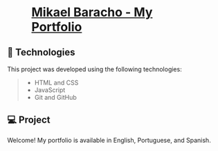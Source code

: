 <h1 style="display: block; text-decoration: underline; margin: 0.5em 2em;">Mikael Baracho - My Portfolio</h1>

## 🚀 Technologies

This project was developed using the following technologies:

> - HTML and CSS
> - JavaScript
> - Git and GitHub

## 💻 Project

Welcome! My portfolio is available in English, Portuguese, and Spanish.

